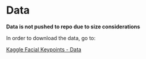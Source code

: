# Data

**Data is not pushed to repo due to size considerations**

In order to download the data, go to:

[Kaggle Facial Keypoints - Data](https://www.kaggle.com/c/facial-keypoints-detection/data)



